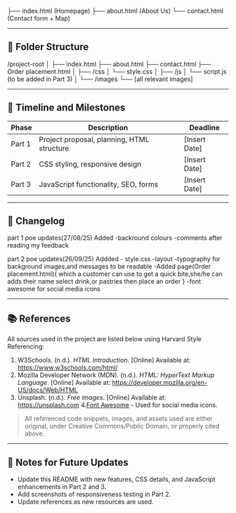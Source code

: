 ├── index.html (Homepage)
├── about.html (About Us)
└── contact.html (Contact form + Map)


---

## 📁 Folder Structure



/project-root
│
├── index.html
├── about.html
├── contact.html
├── Order placement.html
│
├── /css
│ └── style.css
│
├── /js
│ └── script.js (to be added in Part 3)
│
└── /images
└── [all relevant images]


---

## 📅 Timeline and Milestones

| Phase | Description | Deadline |
|-------|-------------|----------|
| Part 1 | Project proposal, planning, HTML structure | [Insert Date] |
| Part 2 | CSS styling, responsive design | [Insert Date] |
| Part 3 | JavaScript functionality, SEO, forms | [Insert Date] |

---

## 🔄 Changelog

part 1 poe updates(27/08/25)
Added
 -backround colours
 -comments after reading my feedback




part 2 poe updates(26/09/25)
Addded
     - style.css
     -layout
     -typography
    for background images,and messages to be readable
    -Added page(Order placement.html){
        which a customer can use to get a quick bite,she/he can adds their name select drink,or pastries then place an order
    }
    -font awesome for social media icons



---

## 📚 References

All sources used in the project are listed below using Harvard Style Referencing:

1. W3Schools. (n.d.). *HTML Introduction*. [Online] Available at: https://www.w3schools.com/html/
2. Mozilla Developer Network (MDN). (n.d.). *HTML: HyperText Markup Language*. [Online] Available at: https://developer.mozilla.org/en-US/docs/Web/HTML
3. Unsplash. (n.d.). *Free images*. [Online] Available at: https://unsplash.com
4.[Font Awesome](https://fontawesome.com/) - Used for social media icons.

> All referenced code snippets, images, and assets used are either original, under Creative Commons/Public Domain, or properly cited above.





---

## 📝 Notes for Future Updates

- Update this README with new features, CSS details, and JavaScript enhancements in Part 2 and 3.
- Add screenshots of responsiveness testing in Part 2.
- Update references as new resources are used.